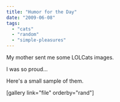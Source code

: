 ```yaml
---
title: "Humor for the Day"
date: "2009-06-08"
tags:
  - "cats"
  - "random"
  - "simple-pleasures"
---
```


My mother sent me some LOLCats images.

I was so proud...

Here's a small sample of them.

\[gallery link="file" orderby="rand"\]

